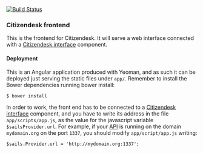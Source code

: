 [![Build Status](https://travis-ci.org/sourcefabric-innovation/citizendesk-frontend.png?branch=master)](https://travis-ci.org/sourcefabric-innovation/citizendesk-frontend)

### Citizendesk frontend

This is the frontend for Citizendesk. It will serve a web interface
connected with a [Citizendesk interface][interface] component.

#### Deployment

This is an Angular application produced with Yeoman, and as such it
can be deployed just serving the static files under `app/`. Remember
to install the Bower dependencies running bower install:

    $ bower install

In order to work, the front end has to be connected to a [Citizendesk
interface][interface] component, and you have to write its address in
the file `app/scripts/app.js`, as the value for the javascript
variable `$sailsProvider.url`. For example, if your [API][interface]
is running on the domain `mydomain.org` on the port `1337`, you should
modify `app/script/app.js` writing:

    $sails.Provider.url = 'http://mydomain.org:1337';

[interface]: https://github.com/sourcefabric-innovation/citizendesk-interface
